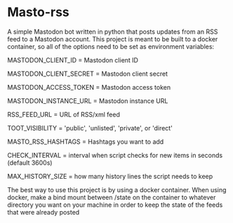 # Masto-rss

A simple Mastodon bot written in python that posts updates from an RSS feed to a Mastodon account.
This project is meant to be built to a docker container, so all of the options need to be set as environment variables:

MASTODON_CLIENT_ID = Mastodon  client  ID

MASTODON_CLIENT_SECRET = Mastodon  client  secret

MASTODON_ACCESS_TOKEN = Mastodon  access  token

MASTODON_INSTANCE_URL = Mastodon  instance  URL

RSS_FEED_URL = URL  of  RSS/xml  feed

TOOT_VISIBILITY = 'public', 'unlisted', 'private', or 'direct'

MASTO_RSS_HASHTAGS = Hashtags you want to add

CHECK_INTERVAL = interval when script checks for new items in seconds (default 3600s)

MAX_HISTORY_SIZE = how many history lines the script needs to keep

The best way to use this project is by using a docker container.
When using docker, make a bind mount between /state on the container to whatever directory you want on your machine in order to keep the state of the feeds that were already posted

